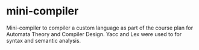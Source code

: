 # mini-compiler
Mini-compiler to compiler a custom language as part of the course plan for Automata Theory and Compiler Design.
Yacc and Lex were used to for syntax and semantic analysis.
